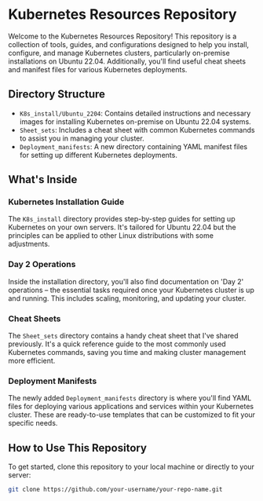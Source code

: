 # Kubernetes Resources Repository

Welcome to the Kubernetes Resources Repository! This repository is a collection of tools, guides, and configurations designed to help you install, configure, and manage Kubernetes clusters, particularly on-premise installations on Ubuntu 22.04. Additionally, you'll find useful cheat sheets and manifest files for various Kubernetes deployments.

## Directory Structure

- `K8s_install/Ubuntu_2204`: Contains detailed instructions and necessary images for installing Kubernetes on-premise on Ubuntu 22.04 systems.
- `Sheet_sets`: Includes a cheat sheet with common Kubernetes commands to assist you in managing your cluster.
- `Deployment_manifests`: A new directory containing YAML manifest files for setting up different Kubernetes deployments.

## What's Inside

### Kubernetes Installation Guide

The `K8s_install` directory provides step-by-step guides for setting up Kubernetes on your own servers. It's tailored for Ubuntu 22.04 but the principles can be applied to other Linux distributions with some adjustments.

### Day 2 Operations

Inside the installation directory, you'll also find documentation on 'Day 2' operations – the essential tasks required once your Kubernetes cluster is up and running. This includes scaling, monitoring, and updating your cluster.

### Cheat Sheets

The `Sheet_sets` directory contains a handy cheat sheet that I've shared previously. It's a quick reference guide to the most commonly used Kubernetes commands, saving you time and making cluster management more efficient.

### Deployment Manifests

The newly added `Deployment_manifests` directory is where you'll find YAML files for deploying various applications and services within your Kubernetes cluster. These are ready-to-use templates that can be customized to fit your specific needs.

## How to Use This Repository

To get started, clone this repository to your local machine or directly to your server:

```bash
git clone https://github.com/your-username/your-repo-name.git
```
